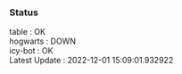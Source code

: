 ### Status


table : OK  
hogwarts : DOWN  
icy-bot : OK  
Latest Update : 2022-12-01 15:09:01.932922
